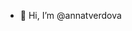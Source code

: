 - 👋 Hi, I’m @annatverdova

<!---
annatverdova/annatverdova is a ✨ special ✨ repository because its `README.md` (this file) appears on your GitHub profile.
You can click the Preview link to take a look at your changes.
--->
